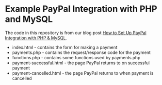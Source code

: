 # Example PayPal Integration with PHP and MySQL

The code in this repository is from our blog post 
[How to Set Up PayPal Integration with PHP & MySQL](https://www.evoluted.net/thinktank/web-development/paypal-php-integration).

* index.html - contains the form for making a payment
* payments.php - contains the request/response code for the payment
* functions.php - contains some functions used by payments.php
* payment-successful.html - the page PayPal returns to on successful payment
* payment-cancelled.html - the page PayPal returns to when payment is cancelled
